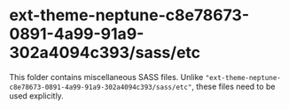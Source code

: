 # ext-theme-neptune-c8e78673-0891-4a99-91a9-302a4094c393/sass/etc

This folder contains miscellaneous SASS files. Unlike `"ext-theme-neptune-c8e78673-0891-4a99-91a9-302a4094c393/sass/etc"`, these files
need to be used explicitly.
